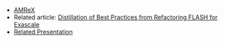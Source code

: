 <!-- refactoring -->
  * [AMReX](https://amrex-codes.github.io/amrex/science.html)
  * Related article: [Distillation of Best Practices from Refactoring FLASH for Exascale](https://doi.org/10.1007/s42979-020-0077-x)
  * [Related Presentation](https://www.youtube.com/watch?v=ELkr8Ok_cMg)
